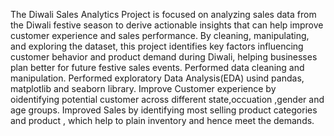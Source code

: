 The Diwali Sales Analytics Project is focused on analyzing sales data from the Diwali festive season to derive actionable insights that can help improve customer experience and sales performance. By cleaning, manipulating, and exploring the dataset, this project identifies key factors influencing customer behavior and product demand during Diwali, helping businesses plan better for future festive sales events. Performed data cleaning and manipulation. Performed exploratory Data Analysis(EDA) usind pandas, matplotlib and seaborn library. Improve Customer experience by oidentifying potential customer across different state,occuation ,gender and age groups. Improved Sales by identifying most selling product categories and product , which help to plain inventory and hence meet the demands.

